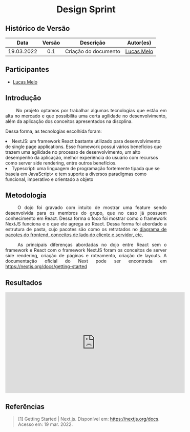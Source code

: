 # <center> Design Sprint

## Histórico de Versão<br>

|    Data    | Versão |      Descrição       |                  Autor(es)                   |
| :--------: | :----: | :------------------: | :------------------------------------------: |
| 19.03.2022 |  0.1   | Criação do documento | [Lucas Melo](https://github.com/luucas-melo) |

## Participantes

- [Lucas Melo](https://github.com/luucas-melo)

## Introdução

<p align="justify">&emsp;&emsp;
   No projeto optamos por trabalhar algumas tecnologias que estão em alta no mercado e que possibilita uma certa agilidade no desenvolvimento, além da aplicação dos conceitos apresentados na discplina. 
</p>
<p>Dessa forma, as tecnologias escolhida foram:</p>
<li>NextJS: um framework React bastante utilizado para desenvolvimento de single page applications. Esse framework possui vários benefícios que trazem uma agilidade no processo de desenvolvimento, um alto desempenho da aplicação, melhor experiência do usuário com recursos como server side rendering, entre outros benefícios.</li>
<li>Typescript: uma linguagem de programação fortemente tipada que se baseia em JavaScript< e tem suporte a diversos paradigmas como funcional, imperativo e orientado a objeto </li>

## Metodologia

<p align="justify">&emsp;&emsp; 
   O dojo foi gravado com intuito de mostrar uma feature sendo desenvolvida para os membros do grupo, que no caso já possuem conhecimento em React. Dessa forma o foco foi mostrar como o framework NextJS funciona e o que ele agrega ao React. Dessa forma foi abordado a estrutura de pasta, cujo pacotes são como os retratados no <a href="../DiagramaDePacotes"> diagrama de pacotes do frontend, conceitos de lado do cliente e servidor, etc.</a>
</p>

<p align="justify">&emsp;&emsp; 
  As principais diferenças abordadas no dojo entre React sem o framework e React com o framework NextJS foram os conceitos de server side rendering, criação de páginas e roteamento, criação de layouts. A documentação oficial do Next pode ser encontrada em <a href="https://nextjs.org/docs/getting-started">https://nextjs.org/docs/getting-started</a>
</p>

## Resultados

<p align='center'>
  <iframe width="560" height="315" src="https://www.youtube.com/embed/HrIfmHur300" title="YouTube video player" frameborder="0" allow="accelerometer; autoplay; clipboard-write; encrypted-media; gyroscope; picture-in-picture" allowfullscreen></iframe>
</p>

## Referências

> [1] Getting Started | Next.js. Disponível em: <https://nextjs.org/docs>. Acesso em: 19 mar. 2022.
> ‌
